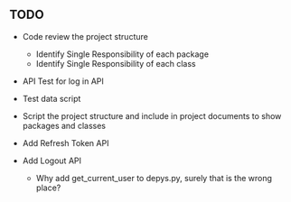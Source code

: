 ## TODO

- Code review the project structure
    - Identify Single Responsibility of each package
    - Identify Single Responsibility of each class

- API Test for log in API
- Test data script
- Script the project structure and include in project documents to show packages and classes
- Add Refresh Token API
- Add Logout API
    - Why add get_current_user to depys.py, surely that is the wrong place?